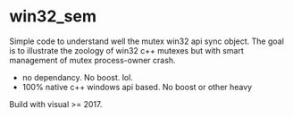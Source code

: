 # win32_sem

Simple code to understand well the mutex win32 api sync object.
The goal is to illustrate the zoology of win32 c++ mutexes but with smart management of mutex process-owner crash.

  - no dependancy. No boost. lol.
  - 100% native c++ windows api based. No boost or other heavy 

Build with visual >= 2017.

